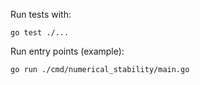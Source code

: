 Run tests with: 

`go test ./...`

Run entry points (example):

`go run ./cmd/numerical_stability/main.go`
